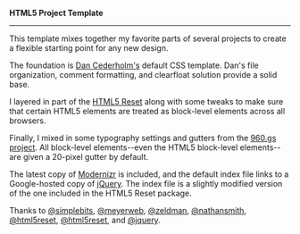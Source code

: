 **HTML5 Project Template**

* * * * *

This template mixes together my favorite parts of several projects to create a flexible starting point for any new design.

The foundation is [Dan Cederholm's](http://www.simplebits.com) default CSS template. Dan's file organization, comment formatting, and clearfloat solution provide a solid base.

I layered in part of the [HTML5 Reset](http://html5reset.org/) along with some tweaks to make sure that certain HTML5 elements are treated as block-level elements across all browsers.

Finally, I mixed in some typography settings and gutters from the [960.gs project](http://960.gs). All block-level elements--even the HTML5 block-level elements--are given a 20-pixel gutter by default.

The latest copy of [Modernizr](http://www.modernizr.com) is included, and the default index file links to a Google-hosted copy of [jQuery](http://www.jquery.com). The index file is a slightly modified version of the one included in the HTML5 Reset package.

Thanks to [@simplebits](http://www.twitter.com/simplebits), [@meyerweb](http://www.twitter.com/meyerweb), 
[@zeldman](http://www.twitter.com/zeldman),  [@nathansmith](http://www.twitter.com/nathansmith), [@html5reset](http://www.twitter.com/html5reset), [@html5reset](http://www.twitter.com/modernizr), and [@jquery](http://www.twitter.com/jquery).